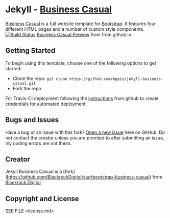 # Jekyll - [Business Casual](https://startbootstrap.com/template-overviews/business-casual/)

[Business Casual](https://startbootstrap.com/template-overviews/business-casual/) is a full website template for [Bootstrap](http://getbootstrap.com/). It features four different HTML pages and a number of custom style components.
[![Build Status](https://travis-ci.org/egeis/jekyll-business-casual.svg?branch=master)](https://travis-ci.org/egeis/jekyll-business-casual) [Business Casual Preview](https://egeis.github.io/jekyll-modern-business/) from from github.io.

## Getting Started

To begin using this template, choose one of the following options to get started:
* Clone the repo: `git clone https://github.com/egeis/jekyll-business-casual.git`
* Fork the repo

For Travis-CI deployment following the [instructions](https://gist.github.com/domenic/ec8b0fc8ab45f39403dd) from github to create credentials for automated deployment.

## Bugs and Issues

Have a bug or an issue with this fork? [Open a new issue](https://github.com/egeis/jekyll-business-casual/issues) here on GitHub. 
Do not contact the creator unless you are promted to after submitting an issue, my coding errors are not theirs.

## Creator
Jekyll Business Casual is a [fork] (https://github.com/BlackrockDigital/startbootstrap-business-casual) from [Blackrock Digital](https://github.com/BlackrockDigital).

## Copyright and License

SEE FILE <license.md>
